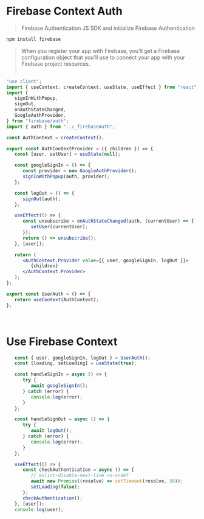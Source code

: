 
# Firebase Context Auth

> Firebase Authentication JS SDK and initialize Firebase Authentication
```bash
npm install firebase
```
> When you register your app with Firebase, you'll get a Firebase configuration object that you'll use to connect your app with your Firebase project resources.
<br></br>
```jsx
"use client";
import { useContext, createContext, useState, useEffect } from "react";
import {
   signInWithPopup,
   signOut,
   onAuthStateChanged,
   GoogleAuthProvider,
} from "firebase/auth";
import { auth } from "../_firebaseAuth";

const AuthContext = createContext();

export const AuthContextProvider = ({ children }) => {
   const [user, setUser] = useState(null);

   const googleSignIn = () => {
      const provider = new GoogleAuthProvider();
      signInWithPopup(auth, provider);
   };

   const logOut = () => {
      signOut(auth);
   };

   useEffect(() => {
      const unsubscribe = onAuthStateChanged(auth, (currentUser) => {
         setUser(currentUser);
      });
      return () => unsubscribe();
   }, [user]);

   return (
      <AuthContext.Provider value={{ user, googleSignIn, logOut }}>
         {children}
      </AuthContext.Provider>
   );
};

export const UserAuth = () => {
   return useContext(AuthContext);
};

```

<br/>


# Use Firebase Context

```jsx
   const { user, googleSignIn, logOut } = UserAuth();
   const [loading, setLoading] = useState(true);

   const handleSignIn = async () => {
      try {
         await googleSignIn();
      } catch (error) {
         console.log(error);
      }
   };

   const handleSignOut = async () => {
      try {
         await logOut();
      } catch (error) {
         console.log(error);
      }
   };

   useEffect(() => {
      const checkAuthentication = async () => {
         // eslint-disable-next-line no-undef
         await new Promise((resolve) => setTimeout(resolve, 50));
         setLoading(false);
      };
      checkAuthentication();
   }, [user]);
   console.log(user);
```
